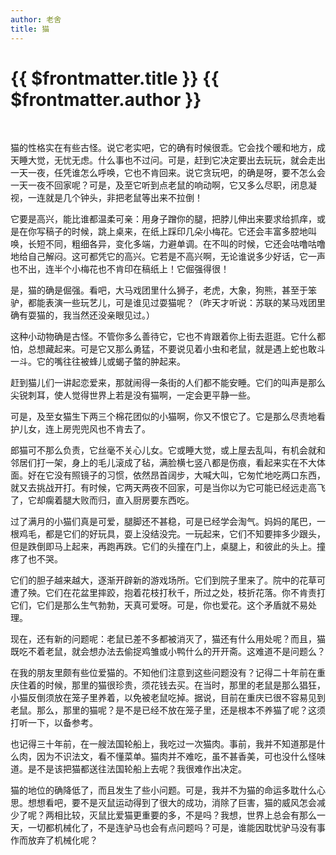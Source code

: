 ```yaml
---
author: 老舍
title: 猫
---
```


# {{ $frontmatter.title }} <Badge type="tip"> {{ $frontmatter.author }} </Badge>

<br/>

<div class="heti heti--ancient">

猫的性格实在有些古怪。说它老实吧，它的确有时候很乖。它会找个暖和地方，成天睡大觉，无忧无虑。什么事也不过问。可是，赶到它决定要出去玩玩，就会走出一天一夜，任凭谁怎么呼唤，它也不肯回来。说它贪玩吧，的确是呀，要不怎么会一天一夜不回家呢？可是，及至它听到点老鼠的响动啊，它又多么尽职，闭息凝视，一连就是几个钟头，非把老鼠等出来不拉倒！

它要是高兴，能比谁都温柔可亲：用身子蹭你的腿，把脖儿伸出来要求给抓痒，或是在你写稿子的时候，跳上桌来，在纸上踩印几朵小梅花。它还会丰富多腔地叫唤，长短不同，粗细各异，变化多端，力避单调。在不叫的时候，它还会咕噜咕噜地给自己解闷。这可都凭它的高兴。它若是不高兴啊，无论谁说多少好话，它一声也不出，连半个小梅花也不肯印在稿纸上！它倔强得很！

是，猫的确是倔强。看吧，大马戏团里什么狮子，老虎，大象，狗熊，甚至于笨驴，都能表演一些玩艺儿，可是谁见过耍猫呢？（昨天才听说：苏联的某马戏团里确有耍猫的，我当然还没亲眼见过。）

这种小动物确是古怪。不管你多么善待它，它也不肯跟着你上街去逛逛。它什么都怕，总想藏起来。可是它又那么勇猛，不要说见着小虫和老鼠，就是遇上蛇也敢斗一斗。它的嘴往往被蜂儿或蝎子螫的肿起来。

赶到猫儿们一讲起恋爱来，那就闹得一条街的人们都不能安睡。它们的叫声是那么尖锐刺耳，使人觉得世界上若是没有猫啊，一定会更平静一些。

可是，及至女猫生下两三个棉花团似的小猫啊，你又不恨它了。它是那么尽责地看护儿女，连上房兜兜风也不肯去了。

郎猫可不那么负责，它丝毫不关心儿女。它或睡大觉，或上屋去乱叫，有机会就和邻居们打一架，身上的毛儿滚成了毡，满脸横七竖八都是伤痕，看起来实在不大体面。好在它没有照镜子的习惯，依然昂首阔步，大喊大叫，它匆忙地吃两口东西，就又去挑战开打。有时候，它两天两夜不回家，可是当你以为它可能已经远走高飞了，它却瘸着腿大败而归，直入厨房要东西吃。

过了满月的小猫们真是可爱，腿脚还不甚稳，可是已经学会淘气。妈妈的尾巴，一根鸡毛，都是它们的好玩具，耍上没结没完。一玩起来，它们不知要摔多少跟头，但是跌倒即马上起来，再跑再跌。它们的头撞在门上，桌腿上，和彼此的头上。撞疼了也不哭。

它们的胆子越来越大，逐渐开辟新的游戏场所。它们到院子里来了。院中的花草可遭了殃。它们在花盆里摔跤，抱着花枝打秋千，所过之处，枝折花落。你不肯责打它们，它们是那么生气勃勃，天真可爱呀。可是，你也爱花。这个矛盾就不易处理。

现在，还有新的问题呢：老鼠已差不多都被消灭了，猫还有什么用处呢？而且，猫既吃不着老鼠，就会想办法去偷捉鸡雏或小鸭什么的开开斋。这难道不是问题么？

在我的朋友里颇有些位爱猫的。不知他们注意到这些问题没有？记得二十年前在重庆住着的时候，那里的猫很珍贵，须花钱去买。在当时，那里的老鼠是那么猖狂，小猫反倒须放在笼子里养着，以免被老鼠吃掉。据说，目前在重庆已很不容易见到老鼠。那么，那里的猫呢？是不是已经不放在笼子里，还是根本不养猫了呢？这须打听一下，以备参考。

也记得三十年前，在一艘法国轮船上，我吃过一次猫肉。事前，我并不知道那是什么肉，因为不识法文，看不懂菜单。猫肉并不难吃，虽不甚香美，可也没什么怪味道。是不是该把猫都送往法国轮船上去呢？我很难作出决定。

猫的地位的确降低了，而且发生了些小问题。可是，我并不为猫的命运多耽什么心思。想想看吧，要不是灭鼠运动得到了很大的成功，消除了巨害，猫的威风怎会减少了呢？两相比较，灭鼠比爱猫更重要的多，不是吗？我想，世界上总会有那么一天，一切都机械化了，不是连驴马也会有点问题吗？可是，谁能因耽忧驴马没有事作而放弃了机械化呢？

</div>
